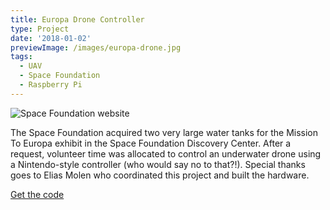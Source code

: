 ```yaml
---
title: Europa Drone Controller
type: Project
date: '2018-01-02'
previewImage: /images/europa-drone.jpg
tags:
  - UAV
  - Space Foundation
  - Raspberry Pi
---
```

![Space Foundation website](/images/europa-drone.jpg)

The Space Foundation acquired two very large water tanks for the Mission To Europa exhibit in the Space Foundation Discovery Center. After a request, volunteer time was allocated to control an underwater drone using a Nintendo-style controller (who would say no to that?!). Special thanks goes to Elias Molen who coordinated this project and built the hardware.

[Get the code](https://github.com/owntheweb/europa-drone)